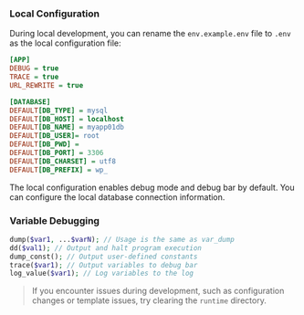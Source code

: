 ### Local Configuration

During local development, you can rename the `env.example.env` file to `.env` as the local configuration file:

```ini
[APP]
DEBUG = true
TRACE = true
URL_REWRITE = true

[DATABASE]
DEFAULT[DB_TYPE] = mysql
DEFAULT[DB_HOST] = localhost
DEFAULT[DB_NAME] = myapp01db
DEFAULT[DB_USER]= root
DEFAULT[DB_PWD] = 
DEFAULT[DB_PORT] = 3306
DEFAULT[DB_CHARSET] = utf8
DEFAULT[DB_PREFIX] = wp_
```

The local configuration enables debug mode and debug bar by default. You can configure the local database connection information.

### Variable Debugging

```php
dump($var1, ...$varN); // Usage is the same as var_dump
dd($val1); // Output and halt program execution
dump_const(); // Output user-defined constants
trace($var1); // Output variables to debug bar
log_value($var1); // Log variables to the log
```

>If you encounter issues during development, such as configuration changes or template issues, try clearing the `runtime` directory.